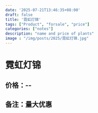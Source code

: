 ```yaml
---
date: '2025-07-21T13:46:35+08:00'
draft: false
title: '霓虹灯锦'
tags: ["Product", "forsale", "price"]
categories: ["notes"]
description: "name and price of plants"
image : "/img/posts/2025/霓虹灯锦.jpg"
---
```


# 霓虹灯锦

## 价格：--

## 备注：量大优惠